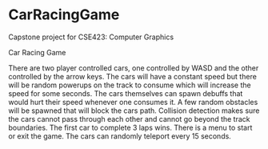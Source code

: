 # CarRacingGame
Capstone project for CSE423: Computer Graphics

Car Racing Game

There are two player controlled cars, one controlled by WASD and the other controlled by the arrow keys. The cars will have a constant speed but there will be random powerups on the track to consume which will increase the speed for some seconds. The cars themselves can spawn debuffs that would hurt their speed whenever one consumes it. A few random obstacles will be spawned that will block the cars path. Collision detection makes sure the cars cannot pass through each other and cannot go beyond the track boundaries. The first car to complete 3 laps wins. There is a menu to start or exit the game. The cars can randomly teleport every 15 seconds.